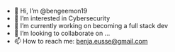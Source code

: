 - 👋 Hi, I’m @bengeemon19
- 👀 I’m interested in Cybersecurity
- 🌱 I’m currently working on becoming a full stack dev
- 💞️ I’m looking to collaborate on ...
- 📫 How to reach me: benja.eusse@gmail.com

<!---
bengeemon19/bengeemon19 is a ✨ special ✨ repository because its `README.md` (this file) appears on your GitHub profile.
You can click the Preview link to take a look at your changes.
--->

